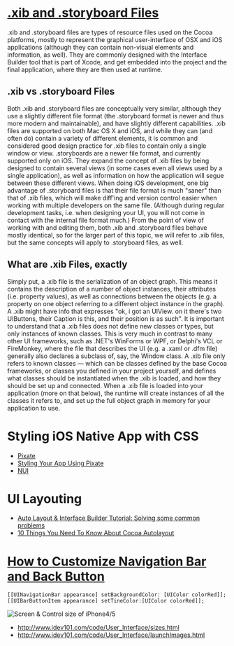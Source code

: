 [.xib and .storyboard Files](http://wiki.oxygenelanguage.com/en/.xib_and_.storyboard_Files)
====

.xib and .storyboard files are types of resource files used on the Cocoa platforms, mostly to represent the graphical user-interface of OSX and iOS applications (although they can contain non-visual elements and information, as well). They are commonly designed with the Interface Builder tool that is part of Xcode, and get embedded into the project and the final application, where they are then used at runtime.

.xib vs .storyboard Files
----
Both .xib and .storyboard files are conceptually very similar, although they use a slightly different file format (the .storyboard format is newer and thus more modern and maintainable), and have slightly different capabilities.
.xib files are supported on both Mac OS X and iOS, and while they can (and often do) contain a variety of different elements, it is common and considered good design practice for .xib files to contain only a single window or view.
.storyboards are a newer file format, and currently supported only on iOS. They expand the concept of .xib files by being designed to contain several views (in some cases even all views used by a single application), as well as information on how the application will segue between these different views.
When doing iOS development, one big advantage of .storyboard files is that their file format is much "saner" than that of .xib files, which will make diff'ing and version control easier when working with multiple developers on the same file. (Although during regular development tasks, i.e. when designing your UI, you will not come in contact with the internal file format much.)
From the point of view of working with and editing them, both .xib and .storyboard files behave mostly identical, so for the larger part of this topic, we will refer to .xib files, but the same concepts will apply to .storyboard files, as well.

What are .xib Files, exactly
----
Simply put, a .xib file is the serialization of an object graph. This means it contains the description of a number of object instances, their attributes (i.e. property values), as well as connections between the objects (e.g. a property on one object referring to a different object instance in the graph).
A .xib might have info that expresses "ok, i got an UIView. on it there's two UIButtons, their Caption is this, and their position is as such".
It is important to understand that a .xib files does not define new classes or types, but only instances of known classes. This is very much in contrast to many other UI frameworks, such as .NET's WinForms or WPF, or Delphi's VCL or FireMonkey, where the file that describes the UI (e.g. a .xaml or .dfm file) generally also declares a subclass of, say, the Window class.
A .xib file only refers to known classes — which can be classes defined by the base Cocoa frameworks, or classes you defined in your project yourself, and defines what classes should be instantiated when the .xib is loaded, and how they should be set up and connected.
When a .xib file is loaded into your application (more on that below), the runtime will create instances of all the classes it refers to, and set up the full object graph in memory for your application to use.



Styling iOS Native App with CSS
======================================
- [Pixate](http://www.pixate.com/)
- [Styling Your App Using Pixate](http://www.appdesignvault.com/styling-your-app-using-pixate/)
- [NUI](https://github.com/tombenner/nui)


UI Layouting
============

- [Auto Layout & Interface Builder Tutorial: Solving some common problems](http://ideveloper.co/auto-layout-interface-builder-tutorial/)
- [10 Things You Need To Know About Cocoa Autolayout](http://oleb.net/blog/2013/03/things-you-need-to-know-about-cocoa-autolayout/)

[How to Customize Navigation Bar and Back Button](http://www.appcoda.com/customize-navigation-bar-back-butto/)
======

```
[[UINavigationBar appearance] setBackgroundColor: [UIColor colorRed]];
[[UIBarButtonItem appearance] setTineColor:[UIColor colorRed]];
```

![Screen & Control size of iPhone4/5](http://www.idev101.com/code/User_Interface/img/bothPhones.jpg)

- http://www.idev101.com/code/User_Interface/sizes.html
- http://www.idev101.com/code/User_Interface/launchImages.html

